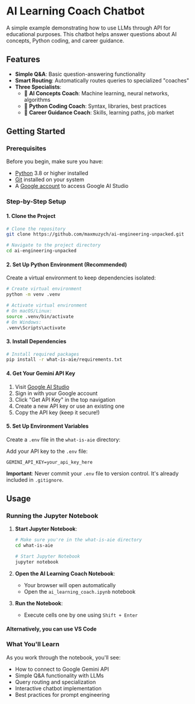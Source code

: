 # AI Learning Coach Chatbot

A simple example demonstrating how to use LLMs through API for educational purposes. This chatbot helps answer questions about AI concepts, Python coding, and career guidance.

## Features

- **Simple Q&A**: Basic question-answering functionality
- **Smart Routing**: Automatically routes queries to specialized "coaches"
- **Three Specialists**:
  - 🧠 **AI Concepts Coach**: Machine learning, neural networks, algorithms
  - 🐍 **Python Coding Coach**: Syntax, libraries, best practices
  - 💼 **Career Guidance Coach**: Skills, learning paths, job market

## Getting Started

### Prerequisites

Before you begin, make sure you have:
- [Python](https://www.python.org/downloads/) 3.8 or higher installed
- [Git](https://git-scm.com/downloads) installed on your system
- A [Google account](https://accounts.google.com/) to access Google AI Studio

### Step-by-Step Setup

#### 1. Clone the Project

```bash
# Clone the repository
git clone https://github.com/maxmuzych/ai-engineering-unpacked.git

# Navigate to the project directory
cd ai-engineering-unpacked
```

#### 2. Set Up Python Environment (Recommended)

Create a virtual environment to keep dependencies isolated:

```bash
# Create virtual environment
python -m venv .venv

# Activate virtual environment
# On macOS/Linux:
source .venv/bin/activate
# On Windows:
.venv\Scripts\activate
```

#### 3. Install Dependencies

```bash
# Install required packages
pip install -r what-is-aie/requirements.txt
```

#### 4. Get Your Gemini API Key

1. Visit [Google AI Studio](https://aistudio.google.com/)
2. Sign in with your Google account
3. Click "Get API Key" in the top navigation
4. Create a new API key or use an existing one
5. Copy the API key (keep it secure!)

#### 5. Set Up Environment Variables

Create a `.env` file in the `what-is-aie` directory:

Add your API key to the `.env` file:
```
GEMINI_API_KEY=your_api_key_here
```

**Important**: Never commit your `.env` file to version control. It's already included in `.gitignore`.

## Usage

### Running the Jupyter Notebook

1. **Start Jupyter Notebook**:
   ```bash
   # Make sure you're in the what-is-aie directory
   cd what-is-aie
   
   # Start Jupyter Notebook
   jupyter notebook
   ```

2. **Open the AI Learning Coach Notebook**:
   - Your browser will open automatically
   - Open the `ai_learning_coach.ipynb` notebook

3. **Run the Notebook**:
   - Execute cells one by one using `Shift + Enter`

#### Alternatively, you can use VS Code

### What You'll Learn

As you work through the notebook, you'll see:
- How to connect to Google Gemini API
- Simple Q&A functionality with LLMs
- Query routing and specialization
- Interactive chatbot implementation
- Best practices for prompt engineering